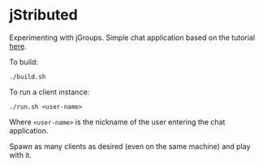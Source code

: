 
# jStributed

Experimenting with jGroups. Simple chat application based on the tutorial [here](http://www.jgroups.org/tutorial/).

To build:

    ./build.sh

To run a client instance:

    ./run.sh <user-name>

Where `<user-name>` is the nickname of the user entering the chat application.

Spawn as many clients as desired (even on the same machine) and play with it.

